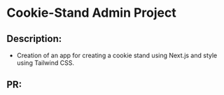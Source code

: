  # Cookie-Stand Admin Project 

 ## Description:

 - Creation of an app for creating a cookie stand using Next.js and style using Tailwind CSS.

 ## PR:
 

